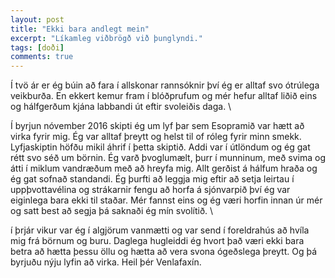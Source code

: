 ```yaml
---
layout: post
title: "Ekki bara andlegt mein"
excerpt: "Líkamleg viðbrögð við þunglyndi."
tags: [doði]
comments: true
---
```


Í tvö ár er ég búin að fara í allskonar rannsóknir því ég er alltaf svo ótrúlega veikburða. En ekkert kemur fram í blóðprufum og mér hefur alltaf liðið eins og hálfgerðum kjána labbandi út eftir svoleiðis daga. \\

Í byrjun nóvember 2016 skipti ég um lyf þar sem Esopramið var hætt að virka fyrir mig. Ég var alltaf þreytt og helst til of róleg fyrir minn smekk. Lyfjaskiptin höfðu mikil áhrif í þetta skiptið. Addi var í útlöndum og ég gat rétt svo séð um börnin. Ég varð þvoglumælt, þurr í munninum, með svima og átti í miklum vandræðum með að hreyfa mig. Allt gerðist á hálfum hraða og ég gat sofnað standandi. Ég þurfti að leggja mig eftir að setja leirtau í uppþvottavélina og strákarnir fengu að horfa á sjónvarpið því ég var eiginlega bara ekki til staðar. Mér fannst eins og ég væri horfin innan úr mér og satt best að segja þá saknaði ég mín svolítið. \\

í þrjár vikur var ég í algjörum vanmætti og var send í foreldrahús að hvíla mig frá börnum og buru. Daglega hugleiddi ég hvort það væri ekki bara betra að hætta þessu öllu og hætta að vera svona ógeðslega þreytt. Og þá byrjuðu nýju lyfin að virka. Heil þér Venlafaxín.

